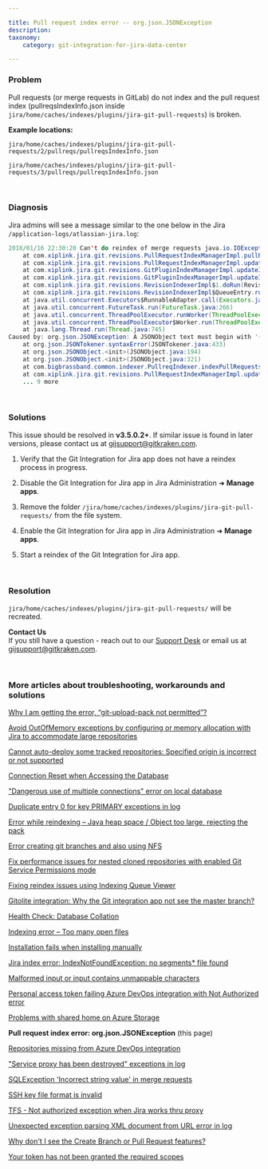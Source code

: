 ```yaml
---

title: Pull request index error -- org.json.JSONException
description:
taxonomy:
    category: git-integration-for-jira-data-center

---
```


<!-- TROUBLESHOOTING -->

### Problem

Pull requests (or merge requests in GitLab) do not index and the pull request index (pullreqsIndexInfo.json inside `jira/home/caches/indexes/plugins/jira-git-pull-requests`) is broken.

**Example locations:**

`jira/home/caches/indexes/plugins/jira-git-pull-requests/2/pullreqs/pullreqsIndexInfo.json`

`jira/home/caches/indexes/plugins/jira-git-pull-requests/3/pullreqs/pullreqsIndexInfo.json`

&nbsp;

### Diagnosis

Jira admins will see a message similar to the one below in the Jira `/application-logs/atlassian-jira.log`:

```java
2018/01/16 22:30:20 Can't do reindex of merge requests java.io.IOException: Can't do reindex of merge requests
    at com.xiplink.jira.git.revisions.PullRequestIndexManagerImpl.pullRequestException(PullRequestIndexManagerImpl.java:157)
    at com.xiplink.jira.git.revisions.PullRequestIndexManagerImpl.updatePullReqIndex(PullRequestIndexManagerImpl.java:151)
    at com.xiplink.jira.git.revisions.GitPluginIndexManagerImpl.updateIndexImpl(GitPluginIndexManagerImpl.java:409)
    at com.xiplink.jira.git.revisions.GitPluginIndexManagerImpl.updateIndex(GitPluginIndexManagerImpl.java:431)
    at com.xiplink.jira.git.revisions.RevisionIndexerImpl$1.doRun(RevisionIndexerImpl.java:300)
    at com.xiplink.jira.git.revisions.RevisionIndexerImpl$QueueEntry.run(RevisionIndexerImpl.java:123)
    at java.util.concurrent.Executors$RunnableAdapter.call(Executors.java:511)
    at java.util.concurrent.FutureTask.run(FutureTask.java:266)
    at java.util.concurrent.ThreadPoolExecutor.runWorker(ThreadPoolExecutor.java:1142)
    at java.util.concurrent.ThreadPoolExecutor$Worker.run(ThreadPoolExecutor.java:617)
    at java.lang.Thread.run(Thread.java:745)
Caused by: org.json.JSONException: A JSONObject text must begin with '{' at 1 [character 2 line 1]
    at org.json.JSONTokener.syntaxError(JSONTokener.java:433)
    at org.json.JSONObject.<init>(JSONObject.java:194)
    at org.json.JSONObject.<init>(JSONObject.java:321)
    at com.bigbrassband.common.indexer.PullreqIndexer.indexPullRequests(PullreqIndexer.java:60)
    at com.xiplink.jira.git.revisions.PullRequestIndexManagerImpl.updatePullReqIndex(PullRequestIndexManagerImpl.java:149)
    ... 9 more
```

&nbsp;

### Solutions

<div class="bbb-callout bbb--info">
    <div class="irow">
    <div class="ilogobox">
        <span class="logoimg"></span>
    </div>
    <div class="imsgbox">
        This issue should be resolved in <b>v3.5.0.2+</b>. If similar issue is found in later versions, please contact us at <a href='mailto:gijsupport@gitkraken.com'>gijsupport@gitkraken.com</a>.
    </div>
    </div>
</div>

1.  Verify that the Git Integration for Jira app does not have a reindex process in progress.

2.  Disable the Git Integration for Jira app in Jira Administration ➜ **Manage apps**.

3.  Remove the folder `/jira/home/caches/indexes/plugins/jira-git-pull-requests/` from the file system.

4.  Enable the Git Integration for Jira app in Jira Administration ➜ **Manage apps**.

5.  Start a reindex of the Git Integration for Jira app.

&nbsp;

### Resolution

`jira/home/caches/indexes/plugins/jira-git-pull-requests/` will be recreated.

<div class="bbb-callout bbb--info">
    <div class="irow">
    <div class="ilogobox">
        <span class="logoimg"></span>
    </div>
    <div class="imsgbox">
        <b>Contact Us</b><br>
        If you still have a question - reach out to our <a href='https://help.gitkraken.com/git-integration-for-jira-data-center/gij-self-hosted-contact-support/'>Support Desk</a> or email us at <a href='mailto:gijsupport@gitkraken.com'>gijsupport@gitkraken.com</a>.
    </div>
    </div>
</div>

&nbsp;

### More articles about troubleshooting, workarounds and solutions

[Why I am getting the error, “git-upload-pack not permitted”?](/git-integration-for-jira-data-center/why-i-am-getting-the-error-git-upload-pack-not-permitted-gij-self-managed/)

[Avoid OutOfMemory exceptions by configuring or memory allocation with Jira to accommodate large repositories](/git-integration-for-jira-data-center/avoid-outofmemory-exceptions-by-configuring-or-memory-allocation-with-jira-to-accommodate-large-repositories-gij-self-managed)

[Cannot auto-deploy some tracked repositories: Specified origin is incorrect or not supported](/git-integration-for-jira-data-center/Cannot-auto-deploy-some-tracked-repositories-gij-self-managed)

[Connection Reset when Accessing the Database](/git-integration-for-jira-data-center/Connection-reset-when-accessing-the-database-gij-self-managed)

["Dangerous use of multiple connections" error on local database](/git-integration-for-jira-data-center/Dangerous-use-of-multiple-connections-error-on-local-database-gij-self-managed)

[Duplicate entry 0 for key PRIMARY exceptions in log](/git-integration-for-jira-data-center/Duplicate-entry-0-for-key-PRIMARY-exceptions-in-log-gij-self-managed)

[Error while reindexing – Java heap space / Object too large, rejecting the pack](/git-integration-for-jira-data-center/Error-while-reindexing-Java-heap-space-Object-too-large,-rejecting-the-pack-gij-self-managed)

[Error creating git branches and also using NFS](/git-integration-for-jira-data-center/error-creating-git-branches-gitlabpropertiesnotinitializedexception-and-using-nfs-gij-self-managed)

[Fix performance issues for nested cloned repositories with enabled Git Service Permissions mode](/git-integration-for-jira-data-center/Fix-performance-issues-for-nested-cloned-repositories-with-enabled-secure-mode-gij-self-managed)

[Fixing reindex issues using Indexing Queue Viewer](/git-integration-for-jira-data-center/fixing-reindex-issues-using-indexing-queue-viewer)

[Gitolite integration: Why the Git integration app not see the master branch?](/git-integration-for-jira-data-center/Gitolite-integration--why-the-Git-integration-app-not-see-the-master-branch-gij-self-managed)

[Health Check: Database Collation](/git-integration-for-jira-data-center/Health-check--database-collation-gij-self-managed)

[Indexing error – Too many open files](/git-integration-for-jira-data-center/Indexing-error-Too-many-open-files-gij-self-managed)

[Installation fails when installing manually](/git-integration-for-jira-data-center/Installation-fails-when-installing-manually-gij-self-managed)

[Jira index error: IndexNotFoundException: no segments* file found](/git-integration-for-jira-data-center/Jira-index-error--IndexNotFoundException--no-segments-file-found)

[Malformed input or input contains unmappable characters](/git-integration-for-jira-data-center/Malformed-input-or-input-contains-unmappable-characters-gij-self-managed)

[Personal access token failing Azure DevOps integration with Not Authorized error](/git-integration-for-jira-data-center/Personal-access-token-failing-azure-devops-integration-with-Not-Authorized-error-gij-self-managed)

[Problems with shared home on Azure Storage](/git-integration-for-jira-data-center/Problems-with-shared-home-on-azure-storage-gij-self-managed)

**Pull request index error: org.json.JSONException** (this page)

[Repositories missing from Azure DevOps integration](/git-integration-for-jira-data-center/Repositories-missing-from-azure-devops-integration-gij-self-managed)

["Service proxy has been destroyed" exceptions in log](/git-integration-for-jira-data-center/service-proxy-has-been-destroyed-exceptions-in-log-gij-self-managed)

[SQLException 'Incorrect string value' in merge requests](/git-integration-for-jira-data-center/sqlexception-incorrect-string-value-in-merge-requests-gij-self-managed)

[SSH key file format is invalid](/git-integration-for-jira-data-center/ssh-key-file-format-is-invalid-gij-self-managed)

[TFS - Not authorized exception when Jira works thru proxy](/git-integration-for-jira-data-center/tfs-not-authorized-exception-when-jira-works-thru-proxy-gij-self-managed)

[Unexpected exception parsing XML document from URL error in log](/git-integration-for-jira-data-center/Unexpected-exception-parsing-XML-document-from-URL-error-in-log-gij-self-managed)

[Why don't I see the Create Branch or Pull Request features?](/git-integration-for-jira-data-center/why-dont-i-see-the-create-branch-or-pull-request-features-gij-self-managed)

[Your token has not been granted the required scopes](/git-integration-for-jira-data-center/Your-token-has-not-been-granted-the-required-scopes-gij-self-managed)

